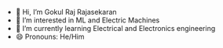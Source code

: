 - 👋 Hi, I’m Gokul Raj Rajasekaran
- 👀 I’m interested in ML and Electric Machines
- 🌱 I’m currently learning Electrical and Electronics engineering 
- 😄 Pronouns: He/Him


<!---
GoKuLOP2005/GoKuLOP2005 is a ✨ special ✨ repository because its `README.md` (this file) appears on your GitHub profile.
You can click the Preview link to take a look at your changes.
--->
